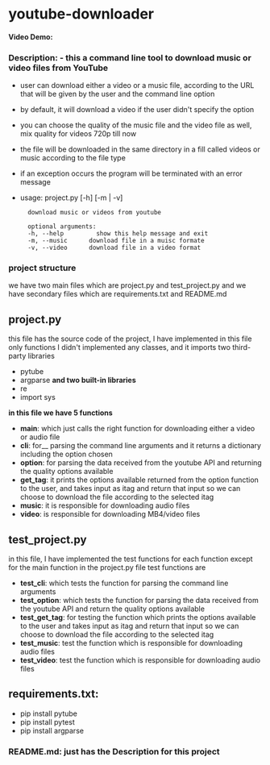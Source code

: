 # youtube-downloader
#### Video Demo:      
### Description: - this a command line tool to download music or video files from YouTube 
- user can download either a video or a music file, 
  according to the URL that will be given by the user and the   command line option
- by default, it will download a video if the user didn't specify the option
- you can choose the quality of the music file and the video file as well, mix quality for videos 720p till now
- the file will be downloaded in the same directory in a fill called videos or music according to the file type
- if an exception occurs the program will be terminated with an error message 
- usage: project.py [-h] [-m | -v]

        download music or videos from youtube

        optional arguments:
        -h, --help         show this help message and exit
        -m, --music      download file in a muisc formate
        -v, --video      download file in a video format
        
### project structure         
  we have two main files which are project.py and test_project.py
  and we have secondary files which are requirements.txt and README.md
## project.py 
  this file has the source code of the project, I have implemented in this file only functions 
  I didn't implemented any classes, and it imports two third-party libraries 
* pytube
* argparse
  __and two built-in libraries__ 
* re
* import sys

 __in this file we have 5 functions__ 
* __main__: which just calls the right function for downloading either a video or audio file 
* __cli__: for__ parsing the command line arguments and it returns a dictionary including the option chosen 
* __option__: for parsing the data received from the youtube API and returning the quality options available 
* __get_tag__: it prints the options available returned from the option function to the user, 
   and takes input as itag 
  and return that input so we can choose to download the file according to the selected itag
* __music__: it is responsible for downloading audio files 
* __video__: is responsible for downloading MB4/video files   
## test_project.py 
  in this file, I have implemented the test functions for each function 
  except for the main function in the project.py file
  test functions are 
* __test_cli__: which tests the function for parsing the command line arguments 
* __test_option__: which tests the function for parsing the data received from the youtube API 
  and return the quality options available 
* __test_get_tag__: for testing the function which prints the options available to the user and takes input as itag 
  and return that input so we can choose to download the file according to the selected itag
* __test_music__: test the function which is responsible for downloading audio files 
* __test_video__: test the function which is responsible for downloading audio files

## requirements.txt:
* pip install pytube
* pip install pytest
* pip install argparse

### README.md: just has the Description for this project